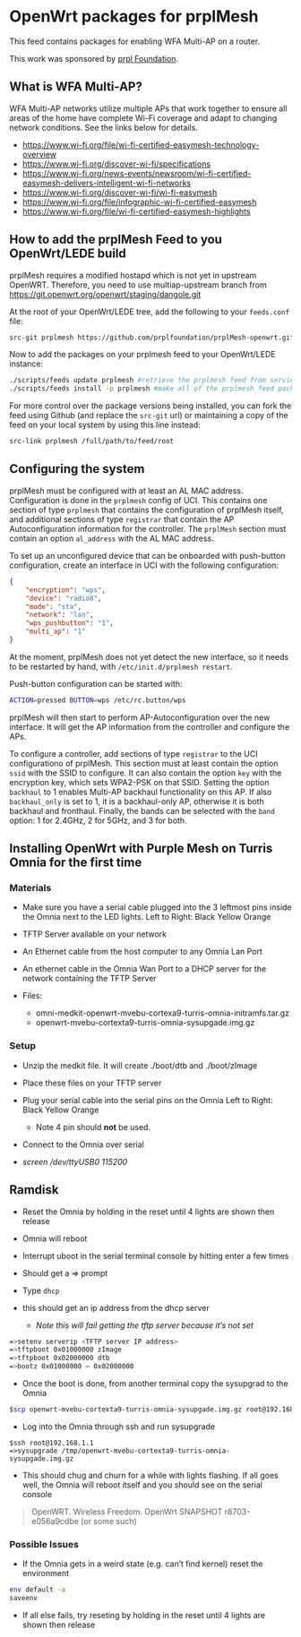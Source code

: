 # OpenWrt packages for prplMesh

This feed contains packages for enabling WFA Multi-AP on a router.

This work was sponsored by [prpl Foundation](https://prplfoundation.org/).


## What is WFA Multi-AP?

WFA Multi-AP networks utilize multiple APs that work together to ensure all areas of the home have complete Wi-Fi coverage and adapt to changing network conditions. See the links below for details.

- https://www.wi-fi.org/file/wi-fi-certified-easymesh-technology-overview
- https://www.wi-fi.org/discover-wi-fi/specifications
- https://www.wi-fi.org/news-events/newsroom/wi-fi-certified-easymesh-delivers-intelligent-wi-fi-networks
- https://www.wi-fi.org/discover-wi-fi/wi-fi-easymesh
- https://www.wi-fi.org/file/infographic-wi-fi-certified-easymesh
- https://www.wi-fi.org/file/wi-fi-certified-easymesh-highlights


## How to add the prplMesh Feed to you OpenWrt/LEDE build

prplMesh requires a modified hostapd which is not yet in upstream OpenWRT. Therefore, you need to use multiap-upstream branch from https://git.openwrt.org/openwrt/staging/dangole.git

At the root of your OpenWrt/LEDE tree, add the following to your `feeds.conf` file:
```sh
src-git prplmesh https://github.com/prplfoundation/prplMesh-openwrt.git
```
Now to add the packages on your prplmesh feed to your OpenWrt/LEDE instance:
```sh
./scripts/feeds update prplmesh #retrieve the prplmesh feed from service/update to latest
./scripts/feeds install -p prplmesh #make all of the prplmesh feed packages available to the build
```

For more control over the package versions being installed, you can fork the feed using Github (and replace the `src-git` url) or maintaining a copy of the feed on your local system by using this line instead:
```sh
src-link prplmesh /full/path/to/feed/root
```
## Configuring the system

prplMesh must be configured with at least an AL MAC address. Configuration is done in the `prplmesh` config of UCI. This contains one section of type `prplmesh` that contains the
configuration of prplMesh itself, and additional sections of type `registrar` that contain the AP Autoconfiguration information for the controller.  The `prplMesh` section must contain an option `al_address` with the AL MAC address. 

To set up an unconfigured device that can be onboarded with push-button configuration, create an interface in UCI with the following configuration:
```json
{
	"encryption": "wps",
	"device": "radio0",
	"mode": "sta",
	"network": "lan",
	"wps_pushbutton": "1",
	"multi_ap": "1"
}

```

At the moment, prplMesh does not yet detect the new interface, so it needs to be restarted by hand, with `/etc/init.d/prplmesh restart`.

Push-button configuration can be started with:

```sh
ACTION=pressed BUTTON=wps /etc/rc.button/wps
```

prplMesh will then start to perform AP-Autoconfiguration over the new interface. It will get the AP information from the controller and configure the APs.

To configure a controller, add sections of type `registrar` to the UCI configurationo of prplMesh. This section must at least contain the option `ssid` with the SSID to configure.
It can also contain the option `key` with the encryption key, which sets WPA2-PSK on that SSID. Setting the option `backhaul` to 1 enables Multi-AP backhaul functionality on this AP. If also `backhaul_only` is set to 1, it is a backhaul-only AP, otherwise it is both backhaul and fronthaul. Finally, the bands can be selected with the `band` option: 1 for 2.4GHz, 2 for 5GHz, and 3 for both.

## Installing OpenWrt with Purple Mesh on Turris Omnia for the first time

### Materials

- Make sure you have a serial cable plugged into the 3 leftmost pins inside the Omnia next to the LED lights.  Left to Right: Black Yellow Orange

- TFTP Server available on your network

- An Ethernet cable from the host computer to any Omnia Lan Port

- An ethernet cable in the Omnia Wan Port to a DHCP server for the network containing the TFTP Server

- Files: 
  - omni-medkit-openwrt-mvebu-cortexa9-turris-omnia-initramfs.tar.gz 
  - openwrt-mvebu-cortexta9-turris-omnia-sysupgade.img.gz

### Setup

- Unzip the medkit file.  It will create ./boot/dtb and ./boot/zImage

- Place these files on your TFTP server 

- Plug your serial cable into the serial pins on the Omnia Left to Right: Black Yellow Orange
  - Note 4 pin should **not** be used.  

- Connect to the Omnia over serial

- *screen /dev/ttyUSB0 115200*  

## Ramdisk

- Reset the Omnia by holding in the reset until 4 lights are shown then release

- Omnia will reboot

- Interrupt uboot in the serial terminal console by hitting enter a few times

- Should get a => prompt

- Type `dhcp` 

- this should get an ip address from the dhcp server
  - *Note this will fail getting the tftp server because it’s not set*

```sh
=>setenv serverip <TFTP server IP address>
=>tftpboot 0x01000000 zImage
=>tftpboot 0x02000000 dtb
=>bootz 0x01000000 – 0x02000000
```

- Once the boot is done, from another terminal copy the sysupgrad to the Omnia

```bash
$scp openwrt-mvebu-cortexta9-turris-omnia-sysupgade.img.gz root@192.168.1.1:/tmp 
```

- Log into the Omnia through ssh and run sysupgrade

```shell
$ssh root@192.168.1.1
=>sysupgrade /tmp/openwrt-mvebu-cortexta9-turris-omnia-sysupgade.img.gz

```

- This should chug and churn for a while with lights flashing.  If all goes well, the Omnia will reboot itself and you should see on the serial console

> OpenWRT. Wireless Freedom. OpenWrt SNAPSHOT r8703-e056a9cdbe (or some such)

### Possible Issues

- If the Omnia gets in a weird state (e.g. can’t find kernel) reset the environment

```sh
env default -a
saveenv
```

- If all else fails, try reseting by holding in the reset until 4 lights are shown then release

